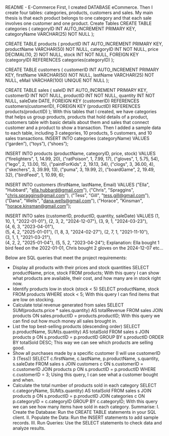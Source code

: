 README - E-Commerce
First, I created DATABASE eCommerce.
Then I create four tables: categories, products, customers and sales.
My main thesis is that each product belongs to one category and that each sale involves one customer and one product.
Create Tables
CREATE TABLE categories (
      categoryID INT AUTO_INCREMENT PRIMARY KEY,
      categoryName VARCHAR(25) NOT NULL
);

CREATE TABLE products (
     productID INT AUTO_INCREMENT PRIMARY KEY,
     productName VARCHAR(50) NOT NULL,
     categoryID INT NOT NULL,
    price DECIMAL(10, 2) NOT NULL,
    stock INT NOT NULL,
    FOREIGN KEY (categoryID) REFERENCES categories(categoryID)
);

CREATE TABLE customers (
     customerID INT AUTO_INCREMENT PRIMARY KEY,
     firstName VARCHAR(50) NOT NULL,
     lastName VARCHAR(25) NOT NULL,
     eMail VARCHAR(100) UNIQUE NOT NULL
);

CREATE TABLE sales (
     saleID INT AUTO_INCREMENT PRIMARY KEY,
     customerID INT NOT NULL,
     productID INT NOT NULL,
     quantity INT NOT NULL,
     saleDate DATE,
     FOREIGN KEY (customerID) REFERENCES customers(customerID),
     FOREIGN KEY (productID) REFERENCES products(productID)
);
With this tables that I created, we have categories that helps us group products, products that hold details of a product, customers table with basic details about them and sales that connect customer and a product to show a transaction.
Then I added a sample data to each table, including 3 categories, 10 products, 5 customers, and 10 sales transactions.
INSERT INTO categories (categoryName)
VALUES
     (“garden”),
     (“toys”),
     (“shoes”);

INSERT INTO products (productName, categoryID, price, stock)
VALUES 
    ("firelighters", 1, 14.99, 20),
    ("ratPoison", 1, 7.99, 17),
    ("gloves", 1, 5.75, 54),
    ("lego", 2, 13.00, 15),
    ("paintForKids", 2, 19.13, 34),
    ("clogs", 3, 36.00, 4),
    ("skechers", 3, 39.99, 13),
    ("puma", 3, 19.99, 2),
    ("boardGame", 2, 19.49, 32),
    ("birdFeed", 1, 10.99, 6);

INSERT INTO customers (firstName, lastName, Email)
VALUES
    ("Ella", "Hubbard", "ella.hubbard@gmail.com"),
    ("Chris", "Spraggins", "chris.spraggins@gmail.com"),
    ("Tess", "Gill", "tess.gill@gmail.com"),
    ("Dana", "Wells", "dana.wells@gmail.com"),
    ("Horace", "Kinsman", "horace.kinsman@gmail.com");

INSERT INTO sales (customerID, productID, quantity, saleDate)
VALUES
     (1, 10, 1, "2022-01-01"), 
     (2, 3, 2, "2024-12-07"), 
     (3, 9, 1, "2024-03-23"),  
     (4, 6, 3, "2023-04-01"),  
     (5, 4, 2, "2025-01-01"), 
     (1, 8, 3, "2024-02-27"), 
     (2, 7, 1, "2021-11-10"),  
     (3, 1, 1, "2021-03-21"),  
     (4, 2, 2, "2025-01-04"), 
     (5, 5, 2, "2023-04-24"); 
Explanation: Ella bought 1 bird feed on the 2022-01-01, Chris bought 2  gloves on the 2024-12-07 etc…


Below are SQL queries that meet the project requirements:
-	Display all products with their prices and stock quantities
SELECT productName, price, stock
FROM products;
With this query I can show what products are available, their cost, and how many are in stock right now.
-	Identify products low in stock (stock < 5)
SELECT productName, stock
FROM products
WHERE stock < 5;
With this query I can find items that are low on stocking.
-	Calculate total revenue generated from sales
SELECT SUM(products.price * sales.quantity) AS totalRevenue
FROM sales
JOIN products ON sales.productID = products.productID;
With this query we can find out how much money all sales brought in.
-	List the top best-selling products (descending order)
SELECT p.productName, SUM(s.quantity) AS totalSold
FROM sales s
JOIN products p ON s.productID = p.productID
GROUP BY s.productID
ORDER BY totalSold DESC;
This way we can see which products are selling good.
-	Show all purchases made by a specific customer (I will use customerID 3 (Tess))
SELECT c.firstName, c.lastName, p.productName, s.quantity, s.saleDate
FROM sales s
JOIN customers c ON s.customerID = c.customerID
JOIN products p ON s.productID = p.productID
WHERE c.customerID = 3;
Using this query, I can see what a customer bought and when.
-	Calculate the total number of products sold in each category
SELECT c.categoryName, SUM(s.quantity) AS totalSold
FROM sales s
JOIN products p ON s.productID = p.productID
JOIN categories c ON p.categoryID = c.categoryID
GROUP BY c.categoryID;
With this query we can see how many items have sold in each category.
Summarise: 
I.	Create the Database: Run the CREATE TABLE statements in your SQL client.
II.	Populate the Data: Run the INSERT statements to add sample records.
III.	Run Queries: Use the SELECT statements to check data and analyze results.
